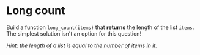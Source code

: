 # Long count

Build a function `long_count(items)` that **returns** the length of the list `items`.
The simplest solution isn't an option for this question!

*Hint: the length of a list is equal to the number of items in it.*
